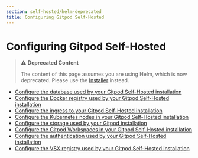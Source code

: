 ```yaml
---
section: self-hosted/helm-deprecated
title: Configuring Gitpod Self-Hosted
---
```


<script context="module">
  export const prerender = true;
</script>

# Configuring Gitpod Self-Hosted

> ⚠️ **Deprecated Content**
>
> The content of this page assumes you are using Helm, which is now deprecated. Please use the [Installer](../../self-hosted) instead.

- [Configure the database used by your Gitpod Self-Hosted installation](./configuration/database)
- [Configure the Docker registry used by your Gitpod Self-Hosted installation](./configuration/docker-registry)
- [Configure the ingress to your Gitpod Self-Hosted installation](./configuration/ingress)
- [Configure the Kubernetes nodes in your Gitpod Self-Hosted installation](./configuration/nodes)
- [Configure the storage used by your Gitpod installation](./configuration/storage)
- [Configure the Gitpod Workspaces in your Gitpod Self-Hosted installation](./configuration/workspaces)
- [Configure the authentication used by your Gitpod Self-Hosted installation](./configuration/authentication)
- [Configure the VSX registry used by your Gitpod Self-Hosted installation](./configuration/vsx-registry)
